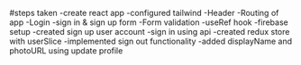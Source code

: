 #steps taken
-create react app
-configured tailwind
-Header
-Routing of app
-Login
-sign in & sign up form
-Form validation
-useRef hook
-firebase setup
-created sign up user account
-sign in using api
-created redux store with userSlice
-implemented sign out functionality
-added displayName and photoURL using update profile
